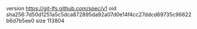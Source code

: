 version https://git-lfs.github.com/spec/v1
oid sha256:7d50d1251a5c5dca872895da92a07d0e14f4cc27ddcd69735c96622b6d7b5ee0
size 113804
